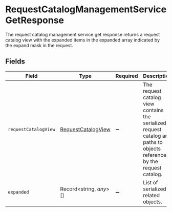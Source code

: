 # RequestCatalogManagementServiceGetResponse

 The request catalog management service get response returns a request catalog view with the expanded items in the expanded array indicated by the expand mask in the request.



## Fields

| Field                                                                                                                      | Type                                                                                                                       | Required                                                                                                                   | Description                                                                                                                |
| -------------------------------------------------------------------------------------------------------------------------- | -------------------------------------------------------------------------------------------------------------------------- | -------------------------------------------------------------------------------------------------------------------------- | -------------------------------------------------------------------------------------------------------------------------- |
| `requestCatalogView`                                                                                                       | [RequestCatalogView](../../models/shared/requestcatalogview.md)                                                            | :heavy_minus_sign:                                                                                                         |  The request catalog view contains the serialized request catalog and paths to objects referenced by the request catalog.<br/> |
| `expanded`                                                                                                                 | Record<string, *any*>[]                                                                                                    | :heavy_minus_sign:                                                                                                         |  List of serialized related objects.<br/>                                                                                  |